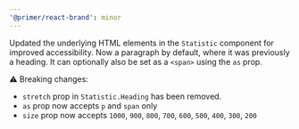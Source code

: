```yaml
---
'@primer/react-brand': minor
---
```


Updated the underlying HTML elements in the `Statistic` component for improved accessibility. Now a paragraph by default, where it was previously a heading. It can optionally also be set as a `<span>` using the `as` prop.

⚠️ Breaking changes:

- `stretch` prop in `Statistic.Heading` has been removed.
- `as` prop now accepts `p` and `span` only
- `size` prop now accepts `1000`, `900`, `800`, `700`, `600`, `500`, `400`, `300`, `200`
